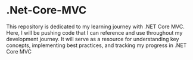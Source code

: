 # .Net-Core-MVC
This repository is dedicated to my learning journey with .NET Core MVC. Here, I will be pushing code that I can reference and use throughout my development journey. It will serve as a resource for understanding key concepts, implementing best practices, and tracking my progress in .NET Core MVC
